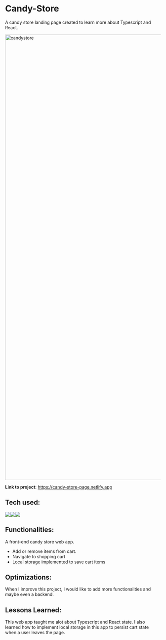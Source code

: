 # Candy-Store
A candy store landing page created to learn more about Typescript and React.

<img width="1440" alt="candystore" src="https://github.com/fatima-basharat/Candy-Store/assets/117535181/cf2bc1bb-6129-48f7-9567-e1fa22e2f5e0">

**Link to project:** https://candy-store-page.netlify.app <br>

## Tech used:

<div style="display: flex; flex-direction: row;" align=left >
  <a href="https://react.dev/" target="_blank">
    <img src="https://img.shields.io/static/v1?&style=flat&logo=react&logoColor=white&labelColor=AD9D90&label=&message=REACT&color=AD9D90"/>
  </a>
  <a href="https://www.typescriptlang.org/" target="_blank">
    <img src="https://img.shields.io/static/v1?&style=flat&logo=typescript&logoColor=white&labelColor=AD9D90&label=&message=TYPESCRIPT&color=AD9D90"/>
  </a>
  <a href="https://getbootstrap.com" target="_blank">
    <img src="https://img.shields.io/static/v1?&style=flat&logo=bootstrap&logoColor=white&labelColor=AD9D90&label=&message=BOOTSTRAP&color=AD9D90"/>
  </a>
</div>

## Functionalities:

A front-end candy store web app.

- Add or remove items from cart.
- Navigate to shopping cart
- Local storage implemented to save cart items


## Optimizations:

When I improve this project, I would like to add more functionalities and maybe even a backend.


## Lessons Learned:

This web app taught me alot about Typescript and React state. I also learned how to implement local storage in this app to persist cart state when a user leaves the page.
